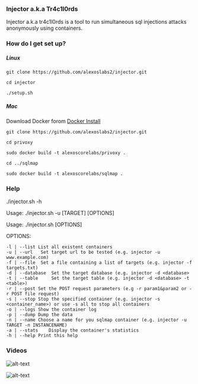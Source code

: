 ### Injector a.k.a Tr4c1l0rds ####

Injector a.k.a tr4c1l0rds is a tool to run simultaneous sql injections attacks anonymously using containers. 

### How do I get set up? ###

##### Linux

`git clone https://github.com/alexoslabs2/injector.git`

`cd injector`

`./setup.sh`


##### Mac

Download Docker forom [Docker Install](https://store.docker.com/editions/community/docker-ce-desktop-mac)

`git clone https://github.com/alexoslabs2/injector.git`

`cd privoxy`

`sudo docker build -t alexoscorelabs/privoxy .`

`cd ../sqlmap`

`sudo docker build -t alexoscorelabs/sqlmap .`

### Help ###

./injector.sh -h

Usage: ./injector.sh -u [TARGET] [OPTIONS]

Usage: ./injector.sh [OPTIONS]

OPTIONS:

	-l | --list	List all existent containers
	-u | --url	 Set target url to be tested (e.g. injector -u www.example.com)
	-f | --file	 Set a file containing a list of targets (e.g. injector -f targets.txt)
	-d | --database	 Set the target database (e.g. injector -d <database> 
	-t | --table	 Set the target table (e.g. injector -d <database> -t <table>)
	-r | --post	Set the POST request parameters (e.g -r param1&param2 or -r POST file request)
	-s | --stop	Stop the specified container (e.g. injector -s <container_name>) or use -s all to stop all containers
	-o | --logs	Show the container log
	-p | --dump	Dump the data
	-n | --name	Choose a name for you sqlmap container (e.g. injector -u TARGET -n INSTANCENAME)
	-a | --stats	Display the container's statistics
	-h | --help	Print this help

### Videos ###

![alt-text](https://github.com/alexoslabs2/injector/blob/master/examples/example1.gif)

![alt-text](https://github.com/alexoslabs2/injector/blob/master/examples/example2.gif)
